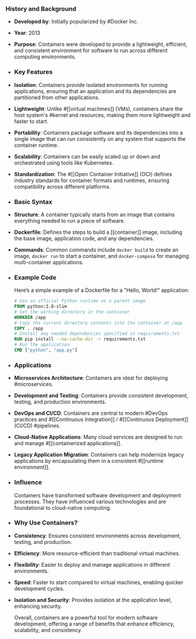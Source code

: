 ### **History and Background**
- **Developed by**: Initially popularized by #Docker Inc.
- **Year**: 2013
- **Purpose**: Containers were developed to provide a lightweight, efficient, and consistent environment for software to run across different computing environments.
- ### **Key Features**
- **Isolation**: Containers provide isolated environments for running applications, ensuring that an application and its dependencies are partitioned from other applications.
- **Lightweight**: Unlike #[[virtual machines]] (VMs), containers share the host system's #kernel and resources, making them more lightweight and faster to start.
- **Portability**: Containers package software and its dependencies into a single image that can run consistently on any system that supports the container runtime.
- **Scalability**: Containers can be easily scaled up or down and orchestrated using tools like Kubernetes.
- **Standardization**: The #[[Open Container Initiative]] (OCI) defines industry standards for container formats and runtimes, ensuring compatibility across different platforms.
- ### **Basic Syntax**
- **Structure**: A container typically starts from an image that contains everything needed to run a piece of software.
- **Dockerfile**: Defines the steps to build a [[container]] image, including the base image, application code, and any dependencies.
- **Commands**: Common commands include `docker build` to create an image, `docker run` to start a container, and `docker-compose` for managing multi-container applications.
- ### **Example Code**
  
  Here’s a simple example of a Dockerfile for a "Hello, World!" application:
  
  ```Dockerfile
  # Use an official Python runtime as a parent image
  FROM python:3.8-slim
  # Set the working directory in the container
  WORKDIR /app
  # Copy the current directory contents into the container at /app
  COPY . /app
  # Install any needed dependencies specified in requirements.txt
  RUN pip install --no-cache-dir -r requirements.txt
  # Run the application
  CMD ["python", "app.py"]
  ```
- ### **Applications**
- **Microservices Architecture**: Containers are ideal for deploying #microservices.
- **Development and Testing**: Containers provide consistent development, testing, and production environments.
- **DevOps and CI/CD**: Containers are central to modern #DevOps practices and #[[Continuous Integration]] / #[[Continuous Deployment]] (CI/CD) #pipelines.
- **Cloud-Native Applications**: Many cloud services are designed to run and manage #[[containerized applications]].
- **Legacy Application Migration**: Containers can help modernize legacy applications by encapsulating them in a consistent #[[runtime environment]].
- ### **Influence**
  
  Containers have transformed software development and deployment processes. They have influenced various technologies and are foundational to cloud-native computing.
- ### **Why Use Containers?**
- **Consistency**: Ensures consistent environments across development, testing, and production.
- **Efficiency**: More resource-efficient than traditional virtual machines.
- **Flexibility**: Easier to deploy and manage applications in different environments.
- **Speed**: Faster to start compared to virtual machines, enabling quicker development cycles.
- **Isolation and Security**: Provides isolation at the application level, enhancing security.
  
  Overall, containers are a powerful tool for modern software development, offering a range of benefits that enhance efficiency, scalability, and consistency.